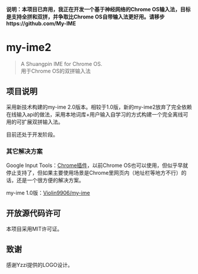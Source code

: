 **说明：本项目已弃用，我正在开发一个基于神经网络的Chrome OS输入法，目标是支持全拼和双拼，并争取比Chrome OS自带输入法更好用。请移步https://github.com/My-IME**

# my-ime2
> A Shuangpin IME for Chrome OS.  
> 用于Chrome OS的双拼输入法

## 项目说明
采用新技术构建的my-ime 2.0版本。相较于1.0版，新的my-ime2放弃了完全依赖在线输入api的做法，采用本地词库+用户输入自学习的方式构建一个完全离线可用的可扩展双拼输入法。

目前还处于开发阶段。

### 其它解决方案
Google Input Tools：[Chrome插件](https://chrome.google.com/webstore/detail/google-input-tools/mclkkofklkfljcocdinagocijmpgbhab)，以前Chrome OS也可以使用，但似乎早就停止支持了，但如果主要使用场景是Chrome里网页内（地址栏等地方不行）的话，还是一个很方便的解决方案。

my-ime 1.0版：[Violin9906/my-ime](https://github.com/Violin9906/my-ime)

## 开放源代码许可
本项目采用MIT许可证。

## 致谢

感谢Yzzi提供的LOGO设计。
